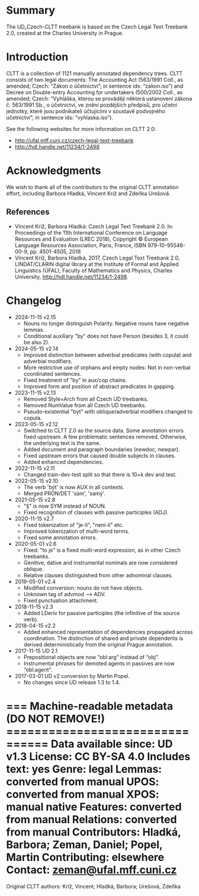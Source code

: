 # Summary

The UD_Czech-CLTT treebank is based on the Czech Legal Text Treebank 2.0,
created at the Charles University in Prague.


# Introduction

CLTT is a collection of 1121 manually annotated dependency trees. CLTT consists
of two legal documents: The Accounting Act (563/1991 Coll., as amended; Czech:
“Zákon o účetnictví”; in sentence ids: “zakon.iso”) and Decree on Double-entry
Accounting for undertakers (500/2002 Coll., as amended; Czech: “Vyhláška, kterou
se provádějí některá ustanovení zákona č. 563/1991 Sb., o účetnictví, ve znění
pozdějších předpisů, pro účetní jednotky, které jsou podnikateli účtujícími
v soustavě podvojného účetnictví”; in sentence ids: “vyhlaska.iso”).

See the following websites for more information on CLTT 2.0:

* http://ufal.mff.cuni.cz/czech-legal-text-treebank
* http://hdl.handle.net/11234/1-2498


# Acknowledgments

We wish to thank all of the contributors to the original CLTT annotation effort,
including Barbora Hladká, Vincent Kríž and Zdeňka Urešová.

## References

* Vincent Kríž, Barbora Hladká:
  Czech Legal Text Treebank 2.0.
  In: Proceedings of the 11th International Conference on Language Resources and Evaluation (LREC 2018),
  Copyright © European Language Resources Association, Paris, France, ISBN 979-10-95546-00-9, pp. 4501-4505, 2018
* Vincent Kríž, Barbora Hladká, 2017,
  Czech Legal Text Treebank 2.0,
  LINDAT/CLARIN digital library at the Institute of Formal and Applied Linguistics (ÚFAL),
  Faculty of Mathematics and Physics, Charles University,
  http://hdl.handle.net/11234/1-2498.


# Changelog

* 2024-11-15 v2.15
  * Nouns no longer distinguish Polarity. Negative nouns have negative lemmas.
  * Conditional auxiliary "by" does not have Person (besides 3, it could be also 2).
* 2024-05-15 v2.14
  * Improved distinction between adverbial predicates (with copula) and adverbial modifiers.
  * More restrictive use of orphans and empty nodes: Not in non-verbal coordinated sentences.
  * Fixed treatment of "by" in aux/cop chains.
  * Improved form and position of abstract predicates in gapping.
* 2023-11-15 v2.13
  * Removed Style=Arch from all Czech UD treebanks.
  * Removed NumValue from all Czech UD treebanks.
  * Pseudo-existential "být" with oblique/adverbial modifiers changed to copula.
* 2023-05-15 v2.12
  * Switched to CLTT 2.0 as the source data. Some annotation errors fixed upstream.
    A few problematic sentences removed. Otherwise, the underlying text is the same.
  * Added document and paragraph boundaries (newdoc, newpar).
  * Fixed upstream errors that caused double subjects in clauses.
  * Added enhanced dependencies.
* 2022-11-15 v2.11
  * Changed train-dev-test split so that there is 10+k dev and test.
* 2022-05-15 v2.10
  * The verb 'být' is now AUX in all contexts.
  * Merged PRON/DET 'sám', 'samý'.
* 2021-05-15 v2.8
  * "§" is now SYM instead of NOUN.
  * Fixed recognition of clauses with passive participles (ADJ).
* 2020-11-15 v2.7
  * Fixed tokenization of "je-li", "není-li" etc.
  * Improved tokenization of multi-word terms.
  * Fixed some annotation errors.
* 2020-05-01 v2.6
  * Fixed: "to je" is a fixed multi-word expression, as in other Czech treebanks.
  * Genitive, dative and instrumental nominals are now considered oblique.
  * Relative clauses distinguished from other adnominal clauses.
* 2019-05-01 v2.4
  * Modified conversion: nouns do not have objects.
  * Unknown tag of advmod --> ADV.
  * Fixed punctuation attachment.
* 2018-11-15 v2.3
  * Added LDeriv for passive participles (the infinitive of the source verb).
* 2018-04-15 v2.2
  * Added enhanced representation of dependencies propagated across coordination.
    The distinction of shared and private dependents is derived deterministically from the original Prague annotation.
* 2017-11-15 UD 2.1
  * Prepositional objects are now “obl:arg” instead of “obj”.
  * Instrumental phrases for demoted agents in passives are now “obl:agent”.
* 2017-03-01 UD v2 conversion by Martin Popel.
  * No changes since UD release 1.3 to 1.4.


=== Machine-readable metadata (DO NOT REMOVE!) ================================
Data available since: UD v1.3
License: CC BY-SA 4.0
Includes text: yes
Genre: legal
Lemmas: converted from manual
UPOS: converted from manual
XPOS: manual native
Features: converted from manual
Relations: converted from manual
Contributors: Hladká, Barbora; Zeman, Daniel; Popel, Martin
Contributing: elsewhere
Contact: zeman@ufal.mff.cuni.cz
===============================================================================
Original CLTT authors: Kríž, Vincent; Hladká, Barbora; Urešová, Zdeňka

